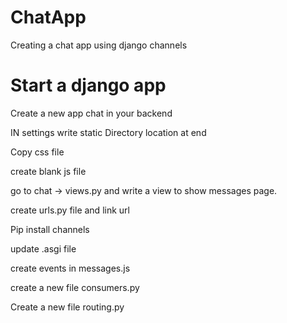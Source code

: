 # ChatApp
Creating a chat app using django channels

# Start a django app
Create a new app chat in your backend

IN settings write static Directory location at end

Copy css file

create blank js file

go to chat -> views.py and write a view to show messages page.

create urls.py file and link url

Pip install channels

update .asgi file

create events in messages.js

create a new file consumers.py

Create a new file routing.py
